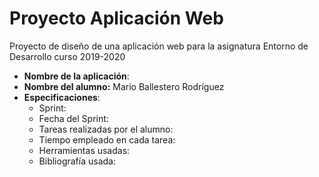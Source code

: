 # Proyecto Aplicación Web
Proyecto de diseño de una aplicación web para la asignatura Entorno de Desarrollo curso 2019-2020



* **Nombre de la aplicación**: 
* **Nombre del alumno:**  Mario Ballestero Rodríguez
* **Especificaciones**:
   * Sprint:
   * Fecha del Sprint:
   * Tareas realizadas por el alumno:
   * Tiempo empleado en cada tarea:
   * Herramientas usadas:
   * Bibliografía usada:
